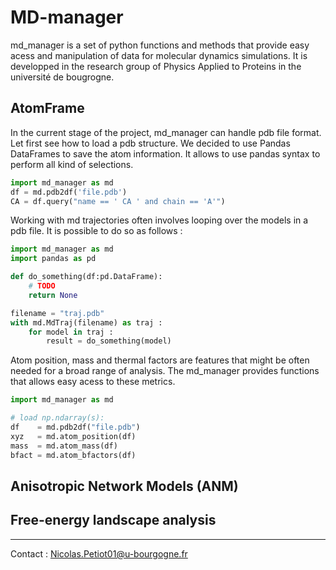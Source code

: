 # MD-manager
md_manager is a set of python functions and methods that provide easy acess and manipulation of data for molecular dynamics simulations. It is developped in the research group of Physics Applied to Proteins in the université de bougrogne. 

## AtomFrame
In the current stage of the project, md_manager can handle pdb file format. Let first see how to load a pdb structure. We decided to use Pandas DataFrames to save the atom information. It allows to use pandas syntax to perform all kind of selections.

```python
import md_manager as md
df = md.pdb2df('file.pdb')
CA = df.query("name == ' CA ' and chain == 'A'")
```

Working with md trajectories often involves looping over the models in a pdb file. It is possible to do so as follows :

```python
import md_manager as md
import pandas as pd

def do_something(df:pd.DataFrame):
    # TODO
    return None

filename = "traj.pdb"
with md.MdTraj(filename) as traj :
    for model in traj :
        result = do_something(model)
```

Atom position, mass and thermal factors are features that might be often needed for a broad range of analysis. The md_manager provides functions that allows easy acess to these metrics.

```python
import md_manager as md

# load np.ndarray(s):
df    = md.pdb2df("file.pdb")
xyz   = md.atom_position(df)
mass  = md.atom_mass(df)
bfact = md.atom_bfactors(df)
```

## Anisotropic Network Models (ANM)

## Free-energy landscape analysis

---
Contact : Nicolas.Petiot01@u-bourgogne.fr